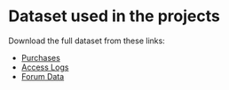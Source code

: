 # Dataset used in the projects
Download the full dataset from these links:
* [Purchases](http://content.udacity-data.com/courses/ud617/purchases.txt.gz)
* [Access Logs](http://content.udacity-data.com/courses/ud617/access_log.gz)
* [Forum Data](http://content.udacity-data.com/course/hadoop/forum_data.tar.gz)
